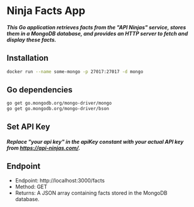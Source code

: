 # Ninja Facts App
##### This Go application retrieves facts from the "API Ninjas" service, stores them in a MongoDB database, and provides an HTTP server to fetch and display these facts.

## Installation

```sh
docker run --name some-mongo -p 27017:27017 -d mongo
```

## Go dependencies
```sh
go get go.mongodb.org/mongo-driver/mongo
go get go.mongodb.org/mongo-driver/bson
```
## Set API Key
##### Replace "your api key" in the apiKey constant with your actual API key from https://api-ninjas.com/.

## Endpoint
* Endpoint: http://localhost:3000/facts
* Method: GET
* Returns: A JSON array containing facts stored in the MongoDB database.